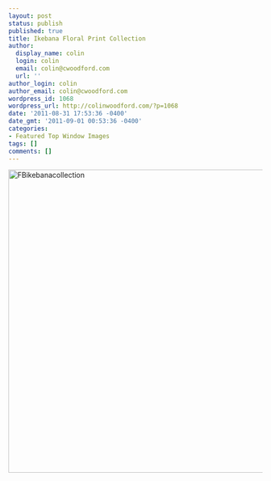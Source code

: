 ```yaml
---
layout: post
status: publish
published: true
title: Ikebana Floral Print Collection
author:
  display_name: colin
  login: colin
  email: colin@cwoodford.com
  url: ''
author_login: colin
author_email: colin@cwoodford.com
wordpress_id: 1068
wordpress_url: http://colinwoodford.com/?p=1068
date: '2011-08-31 17:53:36 -0400'
date_gmt: '2011-09-01 00:53:36 -0400'
categories:
- Featured Top Window Images
tags: []
comments: []
---
```

<div class = "posts-box">
<p><img class="aligncenter size-full wp-image-1546" alt="FBikebanacollection" src="http://colinwoodforddesign.com/wp-content/uploads/2011/08/FBikebanacollection.jpg" width="795" height="600" /></p>
</div>